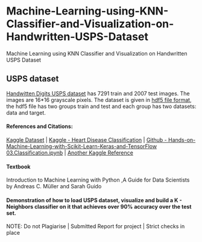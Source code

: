 # Machine-Learning-using-KNN-Classifier-and-Visualization-on-Handwritten-USPS-Dataset
Machine Learning using KNN Classifier and Visualization on Handwritten USPS Dataset

## USPS dataset

[Handwitten Digits USPS dataset](http://ieeexplore.ieee.org/document/291440/) has 7291 train and 2007 test images. The images are 16*16 grayscale pixels. The dataset is given in [hdf5 file format](https://support.hdfgroup.org/HDF5/), the hdf5 file has two groups train and test and each group has two datasets: data and target.

#### References and Citations:

[Kaggle Dataset](https://www.kaggle.com/bistaumanga/usps-dataset) | [Kaggle - Heart Disease Classification](https://www.kaggle.com/cdabakoglu/heart-disease-classifications-machine-learning) | [Github - Hands-on-Machine-Learning-with-Scikit-Learn-Keras-and-TensorFlow 03.Classification.ipynb](https://nbviewer.jupyter.org/github/Akramz/Hands-on-Machine-Learning-with-Scikit-Learn-Keras-and-TensorFlow/blob/master/03.Classification.ipynb) | [Another Kaggle Reference](https://www.kaggle.com/code/bibiamnabibi/using-k-nn-to-recognise-handwritten-usps-digits)

#### Textbook 

Introduction to Machine Learning with Python ,A Guide for Data Scientists by Andreas C. Müller and Sarah Guido

#### Demonstration of how to load USPS dataset, visualize and build a K - Neighbors classifier on it that achieves over 90% accuracy over the test set.

NOTE: Do not Plagiarise | Submitted Report for project | Strict checks in place
